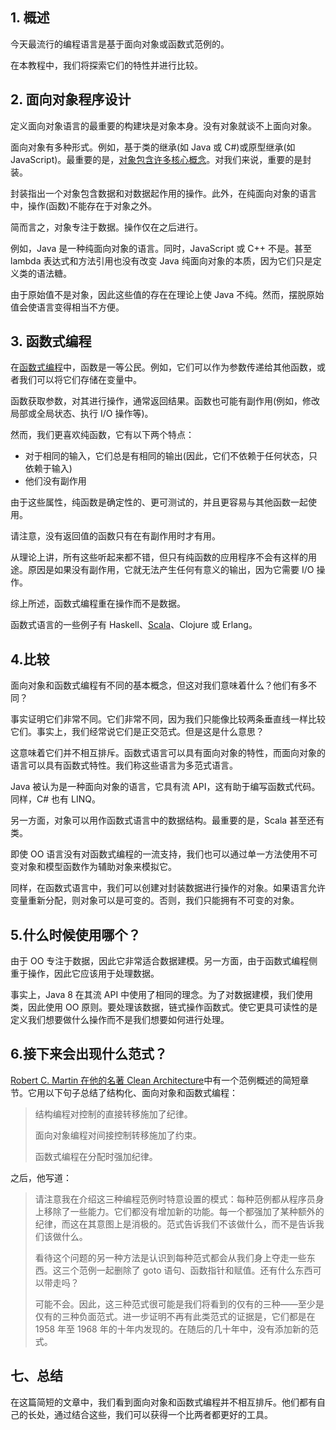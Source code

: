 ## 1. 概述

今天最流行的编程语言是基于面向对象或函数式范例的。

在本教程中，我们将探索它们的特性并进行比较。

## 2. 面向对象程序设计

定义面向对象语言的最重要的构建块是对象本身。没有对象就谈不上面向对象。

面向对象有多种形式。例如，基于类的继承(如 Java 或 C#)或原型继承(如 JavaScript)。最重要的是，[对象包含许多核心概念](https://www.baeldung.com/cs/oop-modeling-real-world)。对我们来说，重要的是封装。

封装指出一个对象包含数据和对数据起作用的操作。此外，在纯面向对象的语言中，操作(函数)不能存在于对象之外。

简而言之，对象专注于数据。操作仅在之后进行。

例如，Java 是一种纯面向对象的语言。同时，JavaScript 或 C++ 不是。甚至 lambda 表达式和方法引用也没有改变 Java 纯面向对象的本质，因为它们只是定义类的语法糖。

由于原始值不是对象，因此这些值的存在在理论上使 Java 不纯。然而，摆脱原始值会使语言变得相当不方便。

## 3. 函数式编程

在[函数式编程](https://www.baeldung.com/cs/functional-programming)中，函数是一等公民。例如，它们可以作为参数传递给其他函数，或者我们可以将它们存储在变量中。

函数获取参数，对其进行操作，通常返回结果。函数也可能有副作用(例如，修改局部或全局状态、执行 I/O 操作等)。

然而，我们更喜欢纯函数，它有以下两个特点：

-   对于相同的输入，它们总是有相同的输出(因此，它们不依赖于任何状态，只依赖于输入)
-   他们没有副作用

由于这些属性，纯函数是确定性的、更可测试的，并且更容易与其他函数一起使用。

请注意，没有返回值的函数只有在有副作用时才有用。

从理论上讲，所有这些听起来都不错，但只有纯函数的应用程序不会有这样的用途。原因是如果没有副作用，它就无法产生任何有意义的输出，因为它需要 I/O 操作。

综上所述，函数式编程重在操作而不是数据。

函数式语言的一些例子有 Haskell、[Scala](https://www.baeldung.com/scala-intro)、Clojure 或 Erlang。

## 4.比较

面向对象和函数式编程有不同的基本概念，但这对我们意味着什么？他们有多不同？

事实证明它们非常不同。它们非常不同，因为我们只能像比较两条垂直线一样比较它们。事实上，我们经常说它们是正交范式。但是这是什么意思？

这意味着它们并不相互排斥。函数式语言可以具有面向对象的特性，而面向对象的语言可以具有函数式特性。我们称这些语言为多范式语言。

Java 被认为是一种面向对象的语言，它具有流 API，这有助于编写函数式代码。同样，C# 也有 LINQ。

另一方面，对象可以用作函数式语言中的数据结构。最重要的是，Scala 甚至还有类。

即使 OO 语言没有对函数式编程的一流支持，我们也可以通过单一方法使用不可变对象和模型函数作为辅助对象来模拟它。

同样，在函数式语言中，我们可以创建对封装数据进行操作的对象。如果语言允许变量重新分配，则对象可以是可变的。否则，我们只能拥有不可变的对象。

## 5.什么时候使用哪个？

由于 OO 专注于数据，因此它非常适合数据建模。另一方面，由于函数式编程侧重于操作，因此它应该用于处理数据。

事实上，Java 8 在其流 API 中使用了相同的理念。为了对数据建模，我们使用类，因此使用 OO 原则。要处理该数据，链式操作函数式。使它更具可读性的是定义我们想要做什么操作而不是我们想要如何进行处理。

## 6.接下来会出现什么范式？

[Robert C. Martin 在他的名著 Clean Architecture](https://www.pearson.com/us/higher-education/program/Martin-Clean-Architecture-A-Craftsman-s-Guide-to-Software-Structure-and-Design/PGM333762.html)中有一个范例概述的简短章节。它用以下句子总结了结构化、面向对象和函数式编程：

>   结构编程对控制的直接转移施加了纪律。
>
>   面向对象编程对间接控制转移施加了约束。
>
>   函数式编程在分配时强加纪律。

之后，他写道：

>   请注意我在介绍这三种编程范例时特意设置的模式：每种范例都从程序员身上移除了一些能力。它们都没有增加新的功能。每一个都强加了某种额外的纪律，而这在其意图上是消极的。范式告诉我们不该做什么，而不是告诉我们该做什么。
>
>   看待这个问题的另一种方法是认识到每种范式都会从我们身上夺走一些东西。这三个范例一起删除了 goto 语句、函数指针和赋值。还有什么东西可以带走吗？
>
>   可能不会。因此，这三种范式很可能是我们将看到的仅有的三种——至少是仅有的三种负面范式。进一步证明不再有此类范式的证据是，它们都是在 1958 年至 1968 年的十年内发现的。在随后的几十年中，没有添加新的范式。

## 七、总结

在这篇简短的文章中，我们看到面向对象和函数式编程并不相互排斥。他们都有自己的长处，通过结合这些，我们可以获得一个比两者都更好的工具。